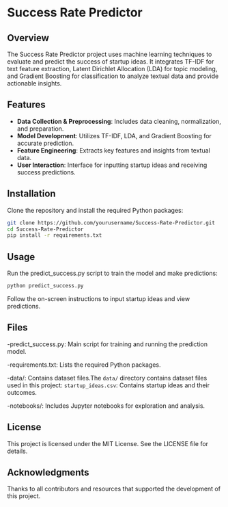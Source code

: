 # Success Rate Predictor

## Overview
The Success Rate Predictor project uses machine learning techniques to evaluate and predict the success of startup ideas. It integrates TF-IDF for text feature extraction, Latent Dirichlet Allocation (LDA) for topic modeling, and Gradient Boosting for classification to analyze textual data and provide actionable insights.

## Features
- **Data Collection & Preprocessing**: Includes data cleaning, normalization, and preparation.
- **Model Development**: Utilizes TF-IDF, LDA, and Gradient Boosting for accurate prediction.
- **Feature Engineering**: Extracts key features and insights from textual data.
- **User Interaction**: Interface for inputting startup ideas and receiving success predictions.

## Installation

Clone the repository and install the required Python packages:

```bash
git clone https://github.com/yourusername/Success-Rate-Predictor.git
cd Success-Rate-Predictor
pip install -r requirements.txt
```
## Usage

Run the predict_success.py script to train the model and make predictions:

```bash
python predict_success.py
```

Follow the on-screen instructions to input startup ideas and view predictions.

## Files

-predict_success.py: Main script for training and running the prediction model.

-requirements.txt: Lists the required Python packages.

-data/: Contains dataset files.The `data/` directory contains dataset files used in this project: `startup_ideas.csv`: Contains startup ideas and their outcomes.

-notebooks/: Includes Jupyter notebooks for exploration and analysis.

## License

This project is licensed under the MIT License. See the LICENSE file for details.

## Acknowledgments
Thanks to all contributors and resources that supported the development of this project.
